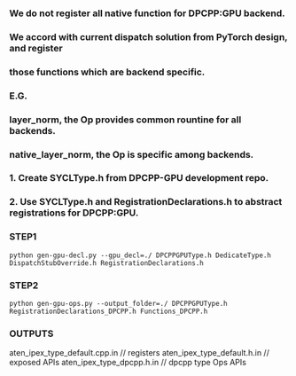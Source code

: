 ### We do not register all native function for DPCPP:GPU backend.
### We accord with current dispatch solution from PyTorch design, and register
### those functions which are backend specific.
### E.G.
### layer_norm, the Op provides common rountine for all backends.
### native_layer_norm, the Op is specific among backends.
###
### 1. Create SYCLType.h from DPCPP-GPU development repo.
### 2. Use SYCLType.h and RegistrationDeclarations.h to abstract registrations for DPCPP:GPU.

### STEP1
`python gen-gpu-decl.py --gpu_decl=./ DPCPPGPUType.h DedicateType.h DispatchStubOverride.h RegistrationDeclarations.h`

### STEP2
`python gen-gpu-ops.py --output_folder=./ DPCPPGPUType.h RegistrationDeclarations_DPCPP.h Functions_DPCPP.h`

### OUTPUTS
aten_ipex_type_default.cpp.in // registers
aten_ipex_type_default.h.in // exposed APIs
aten_ipex_type_dpcpp.h.in // dpcpp type Ops APIs
